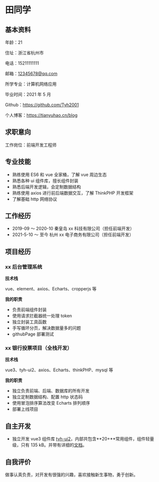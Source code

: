 # 田同学

## 基本资料

年龄：21

住址：浙江省杭州市

电话：15211111111

邮箱：12345678@qq.com

所学专业：计算机网络应用

毕业时间：2021 年 5 月

Github：https://github.com/Tyh2001

个人博客：https://tianyuhao.cn/blog

## 求职意向

工作岗位：前端开发工程师

## 专业技能

- 熟练使用 ES6 和 vue 全家桶，了解 vue 周边生态
- 熟悉各种 ui 组件库，擅长组件封装
- 熟悉后端开发逻辑，会定制数据结构
- 熟练使用 axios 进行前后端数据交互，了解 ThinkPHP 开发框架
- 了解基础 http 网络协议

## 工作经历

- 2019-09 ～ 2020-10 秦皇岛 xx 科技有限公司（担任前端开发）
- 2021-5-10 ～ 至今 杭州 xx 电子商务有限公司（担任前端开发）

## 项目经历

### xx 后台管理系统

**技术栈**

vue、element、axios、Echarts、cropperjs 等

**我的职责**

- 负责前端组件封装
- 使用请求拦截器统一处理 token
- 独立封装工具函数
- 手写循环分页，解决数据量多的问题
- githubPage 部署测试

### xx 银行投票项目（全栈开发）

**技术栈**

vue3、tyh-ui2、axios、Echarts、thinkPHP、mysql 等

**我的职责**

- 独立负责前端、后端、数据库的所有开发
- 独立定制数据结构、配置 http 状态码
- 使用冒泡排序算法改变 Echarts 排列顺序
- 部署上线项目

## 自主开发

- 独立开发 vue3 组件库 [tyh-ui2](https://github.com/Tyh2001/tyh-ui2)，内部共包含**20+**常用组件，组件轻量级，只有 135 kB。并带有详细的[文档](https://tianyuhao.cn/tyhui/v3)。

## 自我评价

做事认真负责，对开发有很强的兴趣，喜欢接触新生事物，勇于创新。
